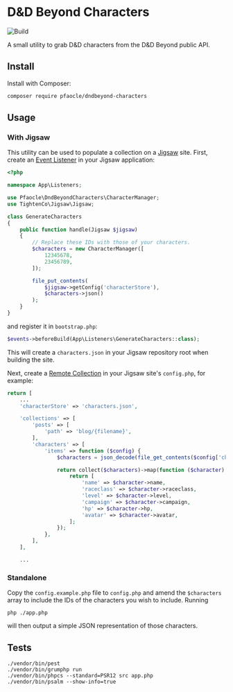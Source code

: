 D&D Beyond Characters
===

![Build](https://github.com/pfaocle/dndbeyond-characters/actions/workflows/php.yml/badge.svg)

A small utility to grab D&D characters from the D&D Beyond public API.

## Install

Install with Composer:

```sh
composer require pfaocle/dndbeyond-characters
```


## Usage

### With Jigsaw

This utility can be used to populate a collection on a [Jigsaw] site. First, create
an [Event Listener] in your Jigsaw application:

```php
<?php

namespace App\Listeners;

use Pfaocle\DndBeyondCharacters\CharacterManager;
use TightenCo\Jigsaw\Jigsaw;

class GenerateCharacters
{
    public function handle(Jigsaw $jigsaw)
    {
        // Replace these IDs with those of your characters.
        $characters = new CharacterManager([
            12345678,
            23456789,
        ]);

        file_put_contents(
            $jigsaw->getConfig('characterStore'),
            $characters->json()
        );
    }
}
```

and register it in `bootstrap.php`:

```php
$events->beforeBuild(App\Listeners\GenerateCharacters::class);
```

This will create a `characters.json` in your Jigsaw repository root when building
the site.

Next, create a [Remote Collection] in your Jigsaw site's `config.php`, for example:

```php
return [
    ...
    'characterStore' => 'characters.json',

    'collections' => [
        'posts' => [
            'path' => 'blog/{filename}',
        ],
        'characters' => [
            'items' => function ($config) {
                $characters = json_decode(file_get_contents($config['characterStore']));

                return collect($characters)->map(function ($character) {
                    return [
                        'name' => $character->name,
                        'raceclass' => $character->raceclass,
                        'level' => $character->level,
                        'campaign' => $character->campaign,
                        'hp' => $character->hp,
                        'avatar' => $character->avatar,
                    ];
                });
            },
        ],
    ],

    ...
```


### Standalone

Copy the `config.example.php` file to `config.php` and amend the `$characters` array
to include the IDs of the characters you wish to include. Running

```
php ./app.php
```

will then output a simple JSON representation of those characters.


## Tests

```
./vendor/bin/pest
./vendor/bin/grumphp run
./vendor/bin/phpcs --standard=PSR12 src app.php
./vendor/bin/psalm --show-info=true
```

[Jigsaw]: https://jigsaw.tighten.co/
[Event Listener]: https://jigsaw.tighten.co/docs/event-listeners/
[Remote Collection]: https://jigsaw.tighten.co/docs/collections-remote-collections/

